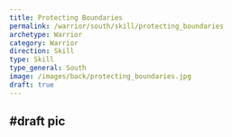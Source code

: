 ```yaml
---
title: Protecting Boundaries
permalink: /warrior/south/skill/protecting_boundaries
archetype: Warrior
category: Warrior
direction: Skill
type: Skill
type_general: South
image: /images/back/protecting_boundaries.jpg
draft: true
---
```

#draft pic
---
